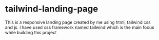 # tailwind-landing-page

This is a responsive landing page created by me using html, tailwind css and js.  I have used css framework named tailwind which is the main focus while building this project 
